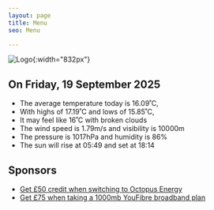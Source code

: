 ```yaml
---
layout: page
title: Menu
seo: Menu

---
```


![Logo](/images/logo.jpg){:width="832px"}

<!-- weather_marker starts -->
## On Friday, 19 September 2025

- The average temperature today is 16.09˚C,
- With highs of 17.19˚C and lows of 15.85˚C,
- It may feel like 16˚C with broken clouds
- The wind speed is 1.79m/s and visibility is 10000m
- The pressure is 1017hPa and humidity is 86%
- The sun will rise at 05:49 and set at 18:14

<!-- weather_marker ends -->

## Sponsors

- [Get £50 credit when switching to Octopus Energy](https://bit.ly/3oD1nnS)
- [Get £75 when taking a 1000mb YouFibre broadband plan](https://aklam.io/91zWhU?)
